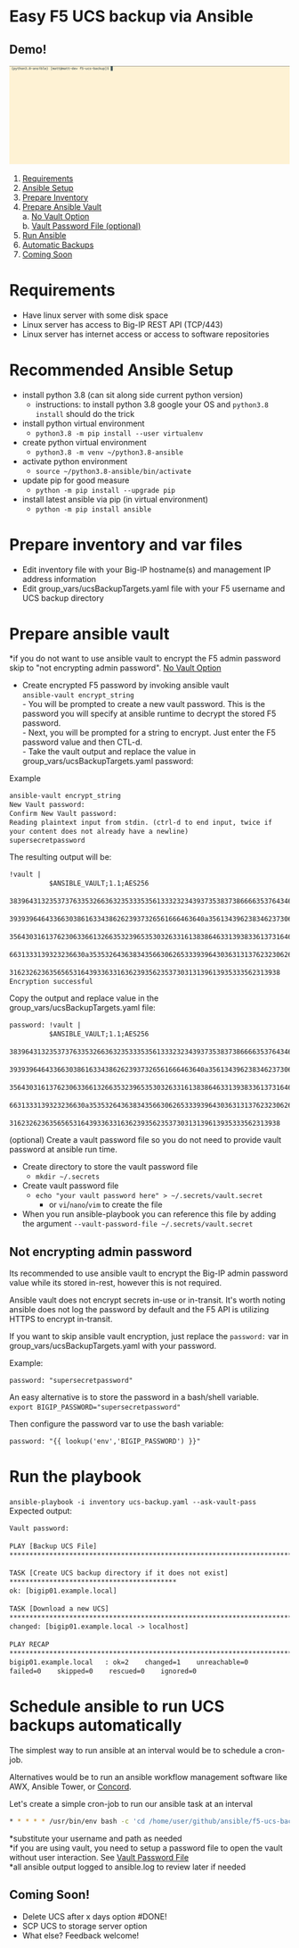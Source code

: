 # Easy F5 UCS backup via Ansible

## Demo!
![Alt Text](https://github.com/megamattzilla/ansible/raw/main/f5-ucs-backup/ucs-ansible.gif)

1.  [Requirements](#Requirements)
2.  [Ansible Setup](#Ansible_Setup)
3.  [Prepare Inventory](#Prepare_Inventory)
4.  [Prepare Ansible Vault](#Prepare_Ansible_Vault)  
    a.  [No Vault Option](#no_password_encrypt)  
    b.  [Vault Password File (optional)](#Vault_Password_File)
5.  [Run Ansible](#Run_Ansible)
6.  [Automatic Backups](#Automatic_Backups)
7.  [Coming Soon](#new_features)


# Requirements <a name="Requirements"></a>
- Have linux server with some disk space
- Linux server has access to Big-IP REST API (TCP/443)
- Linux server has internet access or access to software repositories

# Recommended Ansible Setup <a name="Ansible_Setup"></a>
- install python 3.8 (can sit along side current python version)
    - instructions: to install python 3.8 google your OS and `python3.8 install` should do the trick
- install python virtual environment
    - ```python3.8 -m pip install --user virtualenv```
- create python virtual environment
    - ```python3.8 -m venv ~/python3.8-ansible``` 
- activate python environment
    - ```source ~/python3.8-ansible/bin/activate```
- update pip for good measure
    - ```python -m pip install --upgrade pip```
- install latest ansible via pip (in virtual environment)
    - ```python -m pip install ansible```

# Prepare inventory and var files <a name="Prepare_Inventory"></a>
- Edit inventory file with your Big-IP hostname(s) and management IP address information
- Edit group_vars/ucsBackupTargets.yaml file with your F5 username and UCS backup directory

# Prepare ansible vault <a name="Prepare_Ansible_Vault"></a>
*if you do not want to use ansible vault to encrypt the F5 admin password skip to "not encrypting admin password". [No Vault Option](#no_password_encrypt)

- Create encrypted F5 password by invoking ansible vault  
```ansible-vault encrypt_string```  
        - You will be prompted to create a new vault password. This is the password you will specify at ansible runtime to decrypt the stored F5 password.  
        - Next, you will be prompted for a string to encrypt. Just enter the F5 password value and then CTL-d.  
        - Take the vault output and replace the value in group_vars/ucsBackupTargets.yaml password: <value>  
  
Example
``` 
ansible-vault encrypt_string
New Vault password: 
Confirm New Vault password: 
Reading plaintext input from stdin. (ctrl-d to end input, twice if your content does not already have a newline)
supersecretpassword
```
The resulting output will be:  
``` 
!vault |
          $ANSIBLE_VAULT;1.1;AES256
          38396431323537376335326636323533353561333232343937353837386666353764346264643539
          3939396464336630386163343862623937326561666463640a356134396238346237306235316338
          35643031613762306336613266353239653530326331613838646331393833613731646539626331
          6631333139323236630a353532643638343566306265333939643036313137623230626633326131
          31623262363565653164393363316362393562353730313139613935333562313938
Encryption successful
```
Copy the output and replace value in the group_vars/ucsBackupTargets.yaml file:
```
password: !vault |
          $ANSIBLE_VAULT;1.1;AES256
          38396431323537376335326636323533353561333232343937353837386666353764346264643539
          3939396464336630386163343862623937326561666463640a356134396238346237306235316338
          35643031613762306336613266353239653530326331613838646331393833613731646539626331
          6631333139323236630a353532643638343566306265333939643036313137623230626633326131
          31623262363565653164393363316362393562353730313139613935333562313938
```

(optional) Create a vault password file so you do not need to provide vault password at ansible run time. <a name="Vault_Password_File"></a>
- Create directory to store the vault password file 
    - ```mkdir ~/.secrets```
- Create vault password file
    - ```echo "your vault password here" > ~/.secrets/vault.secret```
        - or `vi`/`nano`/`vim` to create the file
- When you run ansible-playbook you can reference this file by adding the argument ```--vault-password-file ~/.secrets/vault.secret```

## Not encrypting admin password <a name="no_password_encrypt"></a>
Its recommended to use ansible vault to encrypt the Big-IP admin password value while its stored in-rest, however this is not required.  

Ansible vault does not encrypt secrets in-use or in-transit. It's worth noting ansible does not log the password by default and the F5 API is utilizing HTTPS to encrypt in-transit.  

If you want to skip ansible vault encryption, just replace the `password:` var in group_vars/ucsBackupTargets.yaml with your password.  
  
Example:
```
password: "supersecretpassword"
```
An easy alternative is to store the password in a bash/shell variable.  
```export BIGIP_PASSWORD="supersecretpassword"```  

Then configure the password var to use the bash variable:
```
password: "{{ lookup('env','BIGIP_PASSWORD') }}"
```
# Run the playbook <a name="Run_Ansible"></a>
```ansible-playbook -i inventory ucs-backup.yaml --ask-vault-pass```  
Expected output:  
```
Vault password: 

PLAY [Backup UCS File] ***************************************************************************

TASK [Create UCS backup directory if it does not exist] ******************************************
ok: [bigip01.example.local]

TASK [Download a new UCS] ************************************************************************
changed: [bigip01.example.local -> localhost]

PLAY RECAP ***************************************************************************************
bigip01.example.local   : ok=2    changed=1    unreachable=0    failed=0    skipped=0    rescued=0    ignored=0   
```
# Schedule ansible to run UCS backups automatically <a name="Automatic_Backups"></a>
The simplest way to run ansible at an interval would be to schedule a cron-job.  

Alternatives would be to run an ansible workflow management software like AWX, Ansible Tower, or [Concord](https://concord.walmartlabs.com/docs/plugins/ansible.html).  

Let's create a simple cron-job to run our ansible task at an interval   
```bash
* * * * * /usr/bin/env bash -c 'cd /home/user/github/ansible/f5-ucs-backup && source /home/user/python3.8-ansible/bin/activate && ansible-playbook -i inventory ucs-backup.yaml --vault-password-file /home/user/.secrets/vault.secret' >> /home/user/github/ansible/f5-ucs-backup/ansible.log 2>&1
```
*substitute your username and path as needed  
*if you are using vault, you need to setup a password file to open the vault without user interaction. See [Vault Password File](#Vault_Password_File)  
*all ansible output logged to ansible.log to review later if needed  

## Coming Soon! <a name="new_features"></a>
- Delete UCS after x days option #DONE!
- SCP UCS to storage server option
- What else? Feedback welcome!